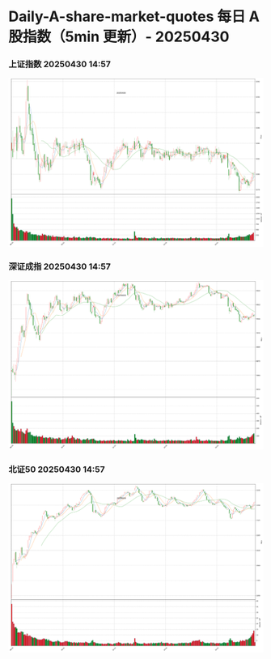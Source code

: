 
# Daily-A-share-market-quotes 每日 A 股指数（5min 更新）- 20250430

### 上证指数 20250430 14:57
![](./fig/2025/4/20250430-sh000001.png)

### 深证成指 20250430 14:57
![](./fig/2025/4/20250430-sz399001.png)

### 北证50 20250430 14:57
![](./fig/2025/4/20250430-bj899050.png)
